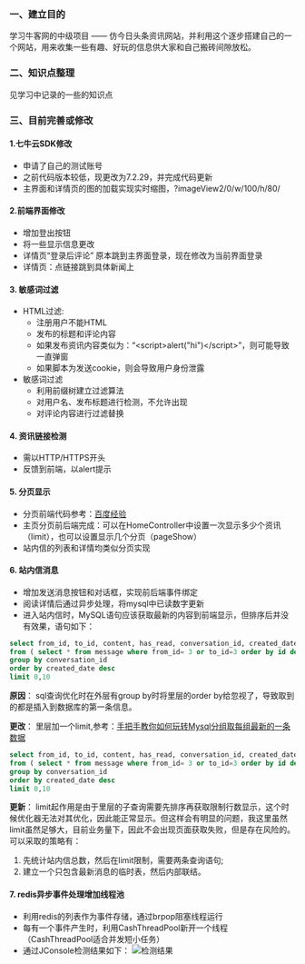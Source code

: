 ### 一、建立目的
学习牛客网的中级项目 —— 仿今日头条资讯网站，并利用这个逐步搭建自己的一个网站，用来收集一些有趣、好玩的信息供大家和自己搬砖间隙放松。

### 二、知识点整理
见学习中记录的一些的知识点

### 三、目前完善或修改
#### 1.七牛云SDK修改
* 申请了自己的测试账号
* 之前代码版本较低，现更改为7.2.29，并完成代码更新
* 主界面和详情页的图的加载实现实时缩图，?imageView2/0/w/100/h/80/

#### 2.前端界面修改
* 增加登出按钮
* 将一些显示信息更改
* 详情页“登录后评论” 原本跳到主界面登录，现在修改为当前界面登录
* 详情页：点链接跳到具体新闻上

#### 3. 敏感词过滤
* HTML过滤:
    * 注册用户不能HTML
    * 发布的标题和评论内容
    * 如果发布资讯内容类似为：“\<script>alert("hi")\</script>”，则可能导致一直弹窗
    * 如果脚本为发送cookie，则会导致用户身份泄露
 * 敏感词过滤
    * 利用前缀树建立过滤算法
    * 对用户名、发布标题进行检测，不允许出现
    * 对评论内容进行过滤替换
    
#### 4. 资讯链接检测
* 需以HTTP/HTTPS开头
* 反馈到前端，以alert提示

#### 5. 分页显示
* 分页前端代码参考：[百度经验](https://jingyan.baidu.com/article/19192ad804c81fe53e57072e.html)
* 主页分页前后端完成：可以在HomeController中设置一次显示多少个资讯（limit），也可以设置显示几个分页（pageShow）
* 站内信的列表和详情均类似分页实现

#### 6. 站内信消息
* 增加发送消息按钮和对话框，实现前后端事件绑定
* 阅读详情后通过异步处理，将mysql中已读数字更新
* 进入站内信时，MySQL语句应该获取最新的内容到前端显示，但排序后并没有效果，语句如下：
```sql
select from_id, to_id, content, has_read, conversation_id, created_date, count(id) as id 
from ( select * from message where from_id= 3 or to_id=3 order by id desc) tt 
group by conversation_id  
order by created_date desc 
limit 0,10
```
**原因**： sql查询优化时在外层有group by时将里层的order by给忽视了，导致取到的都是插入到数据库的第一条信息。

**更改**： 里层加一个limit,参考：[手把手教你如何玩转Mysql分组取每组最新的一条数据](https://blog.csdn.net/Cs_hnu_scw/article/details/105397337)
```sql
select from_id, to_id, content, has_read, conversation_id, created_date, count(id) as id 
from ( select * from message where from_id= 3 or to_id=3 order by id desc LIMIT 1000000) tt 
group by conversation_id  
order by created_date desc 
limit 0,10
```
**更新**： limit起作用是由于里层的子查询需要先排序再获取限制行数显示，这个时候优化器无法对其优化，因此能正常显示。但这样会有明显的问题，我这里虽然limit虽然足够大，目前业务量下，因此不会出现页面获取失败，但是存在风险的。可以采取的策略有：
 1. 先统计站内信总数，然后在limit限制，需要两条查询语句;
 2. 建立一个只包含最新消息的临时表，然后内部联结。

#### 7. redis异步事件处理增加线程池
* 利用redis的列表作为事件存储，通过brpop阻塞线程运行
* 每有一个事件产生时，利用CashThreadPool新开一个线程（CashThreadPool适合并发短小任务）
* 通过JConsole检测结果如下：
![检测结果](http://qiniu.cameree.com/blog/1593223027164.png)